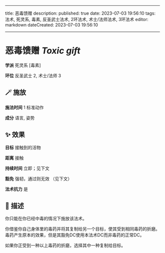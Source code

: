 
---
title: 恶毒馈赠
description: 
published: true
date: 2023-07-03 19:56:10
tags: 法术, 死灵系, 毒素, 反圣武士法术, 2环法术, 术士/法师法术, 3环法术
editor: markdown
dateCreated: 2023-07-03 19:56:10

---

# **恶毒馈赠** *Toxic gift*

**学派** 死灵系 \[毒素\] 

**环位** 反圣武士 2, 术士/法师 3

## 🪄 施放

**施法时间** 1 标准动作

**成分** 语言, 姿势

## ✨ 效果 

**目标** 接触到的活物 

**距离** 接触  

**持续时间** 立即；见下文 

**豁免** 强韧，通过则无效 （见下文）

**法术抗力** 是

## 📖 描述

你只能在你已经中毒的情况下施放该法术。

你借鉴你自己身体里的毒药并将其复制给另一个目标，使其受到相同毒药的折磨。毒药产生原本的效果，但是其豁免DC使用本法术DC而非毒药的正常DC。

如果你正受到一种以上毒药的折磨，选择其中一种复制给目标。
    